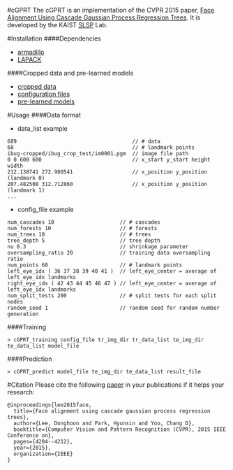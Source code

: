 #cGPRT
The cGPRT is an implementation of the CVPR 2015 paper, [Face Alignment Using Cascade Gaussian Process Regression Trees](http://slsp.kaist.ac.kr/paperdata/Face_Alignment_Using.pdf). It is developed by the KAIST [SLSP](http://slsp.kaist.ac.kr/xe/) Lab.

#Installation
####Dependencies
- [armadillo](http://arma.sourceforge.net/)
- [LAPACK](http://www.netlib.org/lapack/)

####Cropped data and pre-learned models
- [cropped data](http://143.248.157.13:8080/sharing/ltn8yZbU5)
- [configuration files]()
- [pre-learned models]()

#Usage
####Data format
- data_list example
```
689                                     // # data
68                                      // # landmark points
ibug-cropped/ibug_crop_test/im0001.pgm  // image file path
0 0 600 600                             // x_start y_start height width
212.138741 272.980541                   // x_position y_position (landmark 0)
207.482508 312.712860                   // x_position y_position (landmark 1)
...
```
- config_file example
```
num_cascades 10                     // # cascades
num_forests 10                      // # forests
num_trees 10                        // # trees
tree_depth 5                        // tree depth
nu 0.3                              // shrinkage parameter
oversampling_ratio 20               // training data oversampling ratio
num_points 68                       // # landmark points
left_eye_idx ( 36 37 38 39 40 41 )  // left_eye_center = average of left_eye_idx landmarks
right_eye_idx ( 42 43 44 45 46 47 ) // left_eye_center = average of left_eye_idx landmarks
num_split_tests 200                 // # split tests for each split nodes
random_seed 1                       // random seed for random number generation
```
####Training
```
> cGPRT_training config_file tr_img_dir tr_data_list te_img_dir te_data_list model_file
```
####Prediction
```
> cGPRT_predict model_file te_img_dir te_data_list result_file
```
#Citation
Please cite the following [paper](http://slsp.kaist.ac.kr/paperdata/Face_Alignment_Using.pdf) in your publications if it helps your research:
```
@inproceedings{lee2015face,
  title={Face alignment using cascade gaussian process regression trees},
  author={Lee, Donghoon and Park, Hyunsin and Yoo, Chang D},
  booktitle={Computer Vision and Pattern Recognition (CVPR), 2015 IEEE Conference on},
  pages={4204--4212},
  year={2015},
  organization={IEEE}
}
```


